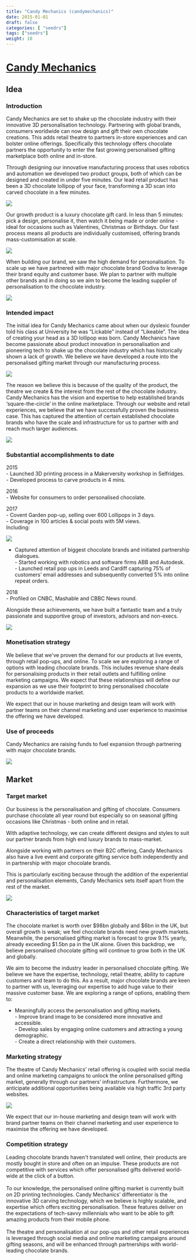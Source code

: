 ```yaml
---
title: "Candy Mechanics (candymechanics)"
date: 2015-01-01
draft: false
categories: [ "seedrs"]
tags: ["seedrs"]
weight: 10
---
```


# [Candy Mechanics](https://www.seedrs.com/candymechanics)

## Idea

### Introduction

Candy Mechanics are set to shake up the chocolate industry with their innovative 3D personalisation technology. Partnering with global brands, consumers worldwide can now design and gift their own chocolate creations. This adds retail theatre to partners in-store experiences and can bolster online offerings. Specifically this technology offers chocolate partners the opportunity to enter the fast growing personalised gifting marketplace both online and in-store.

Through designing our innovative manufacturing process that uses robotics and automation we developed two product groups, both of which can be designed and created in under five minutes. Our lead retail product has been a 3D chocolate lollipop of your face, transforming a 3D scan into carved chocolate in a few minutes.

![](/img/seedrs/uploads/startup/section_image/image/14916/nb3zvqcfl5tufmhhwpmzxc82jip2my3/Lolpops.jpg?rect=0%2C0%2C600%2C551&w=600&fit=clip&s=2376aeb76c42b51bc6e53f3115822a11)

Our growth product is a luxury chocolate gift card. In less than 5 minutes: pick a design, personalise it, then watch it being made or order online - ideal for occasions such as Valentines, Christmas or Birthdays. Our fast process means all products are individually customised, offering brands mass-customisation at scale.

![](/img/seedrs/uploads/startup/section_image/image/14917/c5joz5p89f07at8xmv81166q88608kl/Candy-Cards.jpg?rect=0%2C0%2C600%2C300&w=600&fit=clip&s=00880fe392573d7e2d1e30fb281e2ec8)

When building our brand, we saw the high demand for personalisation. To scale up we have partnered with major chocolate brand Godiva to leverage their brand equity and customer base. We plan to partner with multiple other brands and in doing so we aim to become the leading supplier of personalisation to the chocolate industry.

![](/img/seedrs/uploads/startup/section_image/image/14918/lkh5c7i3vqxwdx2wi52cvozf1bqszwj/Retail-stand.jpg?rect=0%2C0%2C600%2C300&w=600&fit=clip&s=1b7905ba72a3bbf82f554ed66961b12a)

### Intended impact

The initial idea for Candy Mechanics came about when our dyslexic founder told his class at University he was “Lickable” instead of “Likeable”. The idea of creating your head as a 3D lollipop was born. Candy Mechanics have become passionate about product innovation in personalisation and pioneering tech to shake up the chocolate industry which has historically shown a lack of growth. We believe we have developed a route into the personalised gifting market through our manufacturing process.

![](/img/seedrs/uploads/startup/section_image/image/14919/lqh3ez4tuqcow6e6rtf1s2oe018liil/Our-process.jpg?rect=0%2C0%2C600%2C300&w=600&fit=clip&s=6b77c4598f2d27d12c5fafb73d075511)

The reason we believe this is because of the quality of the product, the theatre we create &amp; the interest from the rest of the chocolate industry. Candy Mechanics has the vision and expertise to help established brands ‘square-the-circle’ in the online marketplace. Through our website and retail experiences, we believe that we have successfully proven the business case. This has captured the attention of certain established chocolate brands who have the scale and infrastructure for us to partner with and reach much larger audiences.

![](/img/seedrs/uploads/startup/section_image/image/15505/54fe8kb868nvid9d36r6zx133aymlpp/Rewards.jpg?rect=0%2C684%2C600%2C392&w=600&fit=clip&s=4f26fcfdd53089c9b9fd71c202c8e782)

### Substantial accomplishments to date

2015 <br>- Launched 3D printing process in a Makerversity workshop in Selfridges. <br>- Developed process to carve products in 4 mins.

2016 <br>- Website for consumers to order personalised chocolate.

2017 <br>- Covent Garden pop-up, selling over 600 Lollipops in 3 days. <br>- Coverage in 100 articles &amp; social posts with 5M views. <br>Including:

![](/img/seedrs/uploads/startup/section_image/image/14920/btvg23zdtobd4yj3t56n7shj41n8i3n/Press-coverage.jpg?rect=78%2C0%2C521%2C165&w=600&fit=clip&s=1534ef76db4c58764fc8550adb78dfe3)

- Captured attention of biggest chocolate brands and initiated partnership dialogues. <br>- Started working with robotics and software firms ABB and Autodesk. <br>- Launched retail pop ups in Leeds and Cardiff capturing 75% of customers’ email addresses and subsequently converted 5% into online repeat orders.

2018 <br>- Profiled on CNBC, Mashable and CBBC News round.

Alongside these achievements, we have built a fantastic team and a truly passionate and supportive group of investors, advisors and non-execs.

![](/img/seedrs/uploads/startup/section_image/image/14921/ie4n0sxpxrp27lk2yeri8dzz4jstphb/Non-execs__1_.jpg?rect=0%2C0%2C599%2C593&w=600&fit=clip&s=aeffea5a8baa6b3a2babb909887c715e)

### Monetisation strategy

We believe that we've proven the demand for our products at live events, through retail pop-ups, and online. To scale we are exploring a range of options with leading chocolate brands. This includes revenue share deals for personalising products in their retail outlets and fulfilling online marketing campaigns. We expect that these relationships will define our expansion as we use their footprint to bring personalised chocolate products to a worldwide market.

We expect that our in house marketing and design team will work with partner teams on their channel marketing and user experience to maximise the offering we have developed.

### Use of proceeds

Candy Mechanics are raising funds to fuel expansion through partnering with major chocolate brands.

![](/img/seedrs/uploads/startup/section_image/image/14922/q04oa1kdb0knq6qotp69x1sex6teesg/Usee-of-proceeds_v3.jpg?rect=0%2C0%2C600%2C684&w=600&fit=clip&s=be04775b09890de4e96fd41dcc7e1b09)

## Market

### Target market

Our business is the personalisation and gifting of chocolate. Consumers purchase chocolate all year round but especially so on seasonal gifting occasions like Christmas - both online and in retail.

With adaptive technology, we can create different designs and styles to suit our partner brands from high end luxury brands to mass-market.

Alongside working with partners on their B2C offering, Candy Mechanics also have a live event and corporate gifting service both independently and in partnership with major chocolate brands.

This is particularly exciting because through the addition of the experiential and personalisation elements, Candy Mechanics sets itself apart from the rest of the market.

![](/img/seedrs/uploads/startup/section_image/image/14923/2boouv6udcky02kdzivxl8avbuczp0t/Target-Market.jpg?rect=-5%2C0%2C600%2C603&w=600&fit=clip&s=7a1d559325cbad2d093b361c76fe7269)

### Characteristics of target market

The chocolate market is worth over $98bn globally and $6bn in the UK, but overall growth is weak; we feel chocolate brands need new growth markets. Meanwhile, the personalised gifting market is forecast to grow 9.1% yearly, already exceeding $1.5bn pa in the UK alone. Given this backdrop, we believe personalised chocolate gifting will continue to grow both in the UK and globally.

We aim to become the industry leader in personalised chocolate gifting. We believe we have the expertise, technology, retail theatre, ability to capture customers and team to do this. As a result, major chocolate brands are keen to partner with us, leveraging our expertise to add huge value to their massive customer base. We are exploring a range of options, enabling them to:

- Meaningfully access the personalisation and gifting markets. <br> - Improve brand image to be considered more innovative and accessible. <br> - Develop sales by engaging online customers and attracting a young demographic. <br> - Create a direct relationship with their customers.

### Marketing strategy

The theatre of Candy Mechanics’ retail offering is coupled with social media and online marketing campaigns to unlock the online personalised gifting market, generally through our partners’ infrastructure. Furthermore, we anticipate additional opportunities being available via high traffic 3rd party websites.

![](/img/seedrs/uploads/startup/section_image/image/14924/nzevsasbdsvum4acp672v0lu18fsdzk/Marketing-Strategy.jpg?rect=100%2C0%2C434%2C300&w=600&fit=clip&s=80902501d59ffa3cfb21562820c336bd)

We expect that our in-house marketing and design team will work with brand partner teams on their channel marketing and user experience to maximise the offering we have developed.

### Competition strategy

Leading chocolate brands haven't translated well online, their products are mostly bought in store and often on an impulse. These products are not competitive with services which offer personalised gifts delivered world-wide at the click of a button. <br> <br>To our knowledge, the personalised online gifting market is currently built on 2D printing technologies. Candy Mechanics’ differentiator is the innovative 3D carving technology, which we believe is highly scalable, and expertise which offers exciting personalisation. These features deliver on the expectations of tech-savvy millennials who want to be able to gift amazing products from their mobile phone. <br> <br>The theatre and personalisation at our pop-ups and other retail experiences is leveraged through social media and online marketing campaigns around gifting seasons, and will be enhanced through partnerships with world-leading chocolate brands.

